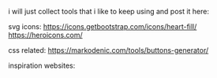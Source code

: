 i will just collect tools that i like to keep using and post it here:

svg icons:
https://icons.getbootstrap.com/icons/heart-fill/
https://heroicons.com/

css related:
https://markodenic.com/tools/buttons-generator/

inspiration websites:
